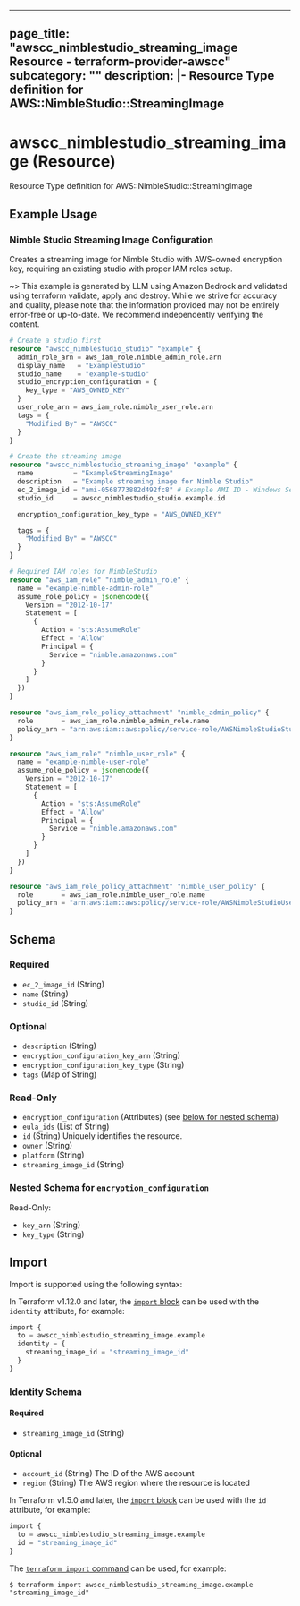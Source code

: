
---
page_title: "awscc_nimblestudio_streaming_image Resource - terraform-provider-awscc"
subcategory: ""
description: |-
  Resource Type definition for AWS::NimbleStudio::StreamingImage
---

# awscc_nimblestudio_streaming_image (Resource)

Resource Type definition for AWS::NimbleStudio::StreamingImage

## Example Usage

### Nimble Studio Streaming Image Configuration

Creates a streaming image for Nimble Studio with AWS-owned encryption key, requiring an existing studio with proper IAM roles setup.

~> This example is generated by LLM using Amazon Bedrock and validated using terraform validate, apply and destroy. While we strive for accuracy and quality, please note that the information provided may not be entirely error-free or up-to-date. We recommend independently verifying the content.

```terraform
# Create a studio first
resource "awscc_nimblestudio_studio" "example" {
  admin_role_arn = aws_iam_role.nimble_admin_role.arn
  display_name   = "ExampleStudio"
  studio_name    = "example-studio"
  studio_encryption_configuration = {
    key_type = "AWS_OWNED_KEY"
  }
  user_role_arn = aws_iam_role.nimble_user_role.arn
  tags = {
    "Modified By" = "AWSCC"
  }
}

# Create the streaming image
resource "awscc_nimblestudio_streaming_image" "example" {
  name          = "ExampleStreamingImage"
  description   = "Example streaming image for Nimble Studio"
  ec_2_image_id = "ami-0568773882d492fc8" # Example AMI ID - Windows Server 2019 Base
  studio_id     = awscc_nimblestudio_studio.example.id

  encryption_configuration_key_type = "AWS_OWNED_KEY"

  tags = {
    "Modified By" = "AWSCC"
  }
}

# Required IAM roles for NimbleStudio
resource "aws_iam_role" "nimble_admin_role" {
  name = "example-nimble-admin-role"
  assume_role_policy = jsonencode({
    Version = "2012-10-17"
    Statement = [
      {
        Action = "sts:AssumeRole"
        Effect = "Allow"
        Principal = {
          Service = "nimble.amazonaws.com"
        }
      }
    ]
  })
}

resource "aws_iam_role_policy_attachment" "nimble_admin_policy" {
  role       = aws_iam_role.nimble_admin_role.name
  policy_arn = "arn:aws:iam::aws:policy/service-role/AWSNimbleStudioStudioAdmin"
}

resource "aws_iam_role" "nimble_user_role" {
  name = "example-nimble-user-role"
  assume_role_policy = jsonencode({
    Version = "2012-10-17"
    Statement = [
      {
        Action = "sts:AssumeRole"
        Effect = "Allow"
        Principal = {
          Service = "nimble.amazonaws.com"
        }
      }
    ]
  })
}

resource "aws_iam_role_policy_attachment" "nimble_user_policy" {
  role       = aws_iam_role.nimble_user_role.name
  policy_arn = "arn:aws:iam::aws:policy/service-role/AWSNimbleStudioUser"
}
```

<!-- schema generated by tfplugindocs -->
## Schema

### Required

- `ec_2_image_id` (String)
- `name` (String)
- `studio_id` (String)

### Optional

- `description` (String)
- `encryption_configuration_key_arn` (String)
- `encryption_configuration_key_type` (String)
- `tags` (Map of String)

### Read-Only

- `encryption_configuration` (Attributes) (see [below for nested schema](#nestedatt--encryption_configuration))
- `eula_ids` (List of String)
- `id` (String) Uniquely identifies the resource.
- `owner` (String)
- `platform` (String)
- `streaming_image_id` (String)

<a id="nestedatt--encryption_configuration"></a>
### Nested Schema for `encryption_configuration`

Read-Only:

- `key_arn` (String)
- `key_type` (String)

## Import

Import is supported using the following syntax:

In Terraform v1.12.0 and later, the [`import` block](https://developer.hashicorp.com/terraform/language/import) can be used with the `identity` attribute, for example:

```terraform
import {
  to = awscc_nimblestudio_streaming_image.example
  identity = {
    streaming_image_id = "streaming_image_id"
  }
}
```

<!-- schema generated by tfplugindocs -->
### Identity Schema

#### Required

- `streaming_image_id` (String)

#### Optional

- `account_id` (String) The ID of the AWS account
- `region` (String) The AWS region where the resource is located

In Terraform v1.5.0 and later, the [`import` block](https://developer.hashicorp.com/terraform/language/import) can be used with the `id` attribute, for example:

```terraform
import {
  to = awscc_nimblestudio_streaming_image.example
  id = "streaming_image_id"
}
```

The [`terraform import` command](https://developer.hashicorp.com/terraform/cli/commands/import) can be used, for example:

```shell
$ terraform import awscc_nimblestudio_streaming_image.example "streaming_image_id"
```
